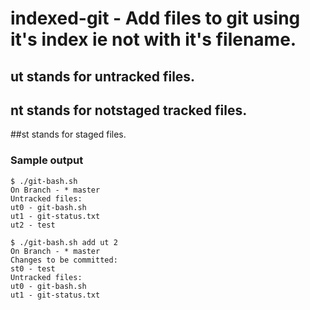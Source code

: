 # indexed-git - Add files to git using it's index ie not with it's filename.

## ut stands for untracked files.
##  nt stands for notstaged tracked files.
##st stands for staged files.

### Sample output
```
$ ./git-bash.sh 
On Branch - * master
Untracked files:
ut0 - git-bash.sh
ut1 - git-status.txt
ut2 - test

$ ./git-bash.sh add ut 2
On Branch - * master
Changes to be committed:
st0 - test
Untracked files:
ut0 - git-bash.sh
ut1 - git-status.txt
```
